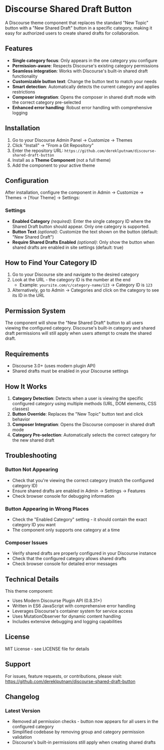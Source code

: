 # Discourse Shared Draft Button

A Discourse theme component that replaces the standard "New Topic" button with a "New Shared Draft" button in a specific category, making it easy for authorized users to create shared drafts for collaboration.

## Features

- **Single category focus**: Only appears in the one category you configure
- **Permission-aware**: Respects Discourse's existing category permissions
- **Seamless integration**: Works with Discourse's built-in shared draft functionality
- **Customizable button text**: Change the button text to match your needs
- **Smart detection**: Automatically detects the current category and applies restrictions
- **Composer integration**: Opens the composer in shared draft mode with the correct category pre-selected
- **Enhanced error handling**: Robust error handling with comprehensive logging

## Installation

1. Go to your Discourse Admin Panel → Customize → Themes
2. Click "Install" → "From a Git Repository"
3. Enter the repository URL: `https://github.com/dereklputnam/discourse-shared-draft-button`
4. Install as a **Theme Component** (not a full theme)
5. Add the component to your active theme

## Configuration

After installation, configure the component in Admin → Customize → Themes → [Your Theme] → Settings:

### Settings

- **Enabled Category** *(required)*: Enter the single category ID where the Shared Draft button should appear. Only one category is supported.
- **Button Text** *(optional)*: Customize the text shown on the button (default: "New Shared Draft")
- **Require Shared Drafts Enabled** *(optional)*: Only show the button when shared drafts are enabled in site settings (default: true)

## How to Find Your Category ID

1. Go to your Discourse site and navigate to the desired category
2. Look at the URL - the category ID is the number at the end
   - Example: `yoursite.com/c/category-name/123` → Category ID is `123`
3. Alternatively, go to Admin → Categories and click on the category to see its ID in the URL

## Permission System

The component will show the "New Shared Draft" button to all users viewing the configured category. Discourse's built-in category and shared draft permissions will still apply when users attempt to create the shared draft.

## Requirements

- Discourse 3.0+ (uses modern plugin API)
- Shared drafts must be enabled in your Discourse settings

## How It Works

1. **Category Detection**: Detects when a user is viewing the specific configured category using multiple methods (URL, DOM elements, CSS classes)
2. **Button Override**: Replaces the "New Topic" button text and click behavior
3. **Composer Integration**: Opens the Discourse composer in shared draft mode
4. **Category Pre-selection**: Automatically selects the correct category for the new shared draft

## Troubleshooting

### Button Not Appearing
- Check that you're viewing the correct category (match the configured category ID)
- Ensure shared drafts are enabled in Admin → Settings → Features
- Check browser console for debugging information

### Button Appearing in Wrong Places
- Check the "Enabled Category" setting - it should contain the exact category ID you want
- The component only supports one category at a time

### Composer Issues
- Verify shared drafts are properly configured in your Discourse instance
- Check that the configured category allows shared drafts
- Check browser console for detailed error messages

## Technical Details

This theme component:
- Uses Modern Discourse Plugin API (0.8.31+)
- Written in ES6 JavaScript with comprehensive error handling
- Leverages Discourse's container system for service access
- Uses MutationObserver for dynamic content handling
- Includes extensive debugging and logging capabilities

## License

MIT License - see LICENSE file for details

## Support

For issues, feature requests, or contributions, please visit:
https://github.com/dereklputnam/discourse-shared-draft-button

## Changelog

### Latest Version
- Removed all permission checks - button now appears for all users in the configured category
- Simplified codebase by removing group and category permission validation
- Discourse's built-in permissions still apply when creating shared drafts